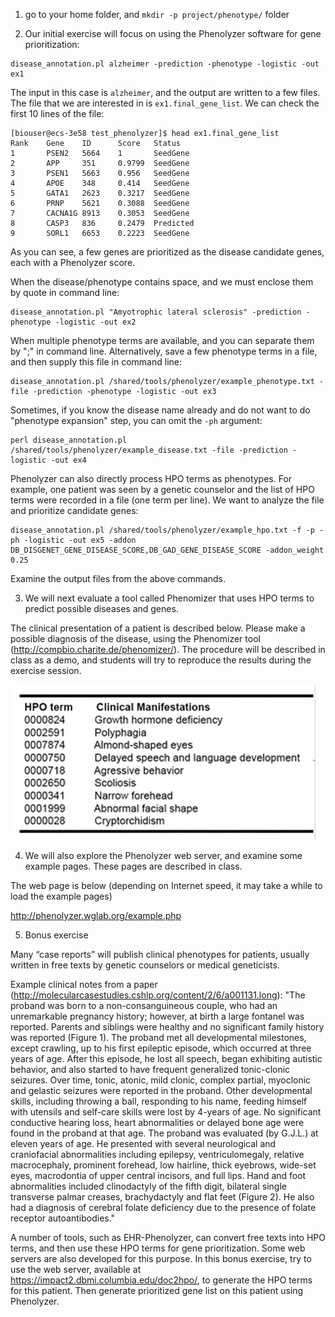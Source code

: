 1. go to your home folder, and `mkdir -p project/phenotype/` folder

2. Our initial exercise will focus on using the Phenolyzer software for gene prioritization:

```
disease_annotation.pl alzheimer -prediction -phenotype -logistic -out ex1
```

The input in this case is `alzheimer`, and the output are written to a few files. The file that we are interested in is `ex1.final_gene_list`. We can check the first 10 lines of the file:

```
[biouser@ecs-3e58 test_phenolyzer]$ head ex1.final_gene_list
Rank    Gene    ID      Score   Status
1       PSEN2   5664    1       SeedGene
2       APP     351     0.9799  SeedGene
3       PSEN1   5663    0.956   SeedGene
4       APOE    348     0.414   SeedGene
5       GATA1   2623    0.3217  SeedGene
6       PRNP    5621    0.3088  SeedGene
7       CACNA1G 8913    0.3053  SeedGene
8       CASP3   836     0.2479  Predicted
9       SORL1   6653    0.2223  SeedGene
```

As you can see, a few genes are prioritized as the disease candidate genes, each with a Phenolyzer score.

When the disease/phenotype contains space, and we must enclose them by quote in command line:

```
disease_annotation.pl "Amyotrophic lateral sclerosis" -prediction -phenotype -logistic -out ex2
```

When multiple phenotype terms are available, and you can separate them by ";" in command line. Alternatively, save a few phenotype terms in a file, and then supply this file in command line:

```
disease_annotation.pl /shared/tools/phenolyzer/example_phenotype.txt -file -prediction -phenotype -logistic -out ex3
```

Sometimes, if you know the disease name already and do not want to do "phenotype expansion" step, you can omit the `-ph` argument:

```
perl disease_annotation.pl /shared/tools/phenolyzer/example_disease.txt -file -prediction -logistic -out ex4
```

Phenolyzer can also directly process HPO terms as phenotypes. For example, one patient was seen by a genetic counselor and the list of HPO terms were recorded in a file (one term per line). We want to analyze the file and prioritize candidate genes:

```
disease_annotation.pl /shared/tools/phenolyzer/example_hpo.txt -f -p -ph -logistic -out ex5 -addon DB_DISGENET_GENE_DISEASE_SCORE,DB_GAD_GENE_DISEASE_SCORE -addon_weight 0.25
```

Examine the output files from the above commands.




3. We will next evaluate a tool called Phenomizer that uses HPO terms to predict possible diseases and genes.

The clinical presentation of a patient is described below. Please make a possible diagnosis of the disease, using the Phenomizer tool (http://compbio.charite.de/phenomizer/). The procedure will be described in class as a demo, and students will try to reproduce the results during the exercise session.

![HPO terms](case_hpo.png "Logo Title Text 1")


4. We will also explore the Phenolyzer web server, and examine some example pages. These pages are described in class.

The web page is below (depending on Internet speed, it may take a while to load the example pages)

http://phenolyzer.wglab.org/example.php

5. Bonus exercise

Many “case reports” will publish clinical phenotypes for patients, usually written in free texts by genetic counselors or medical geneticists. 

Example clinical notes from a paper (http://molecularcasestudies.cshlp.org/content/2/6/a001131.long): "The proband was born to a non-consanguineous couple, who had an unremarkable pregnancy history; however, at birth a large fontanel was reported. Parents and siblings were healthy and no significant family history was reported (Figure 1). The proband met all developmental milestones, except crawling, up to his first epileptic episode, which occurred at three years of age. After this episode, he lost all speech, began exhibiting autistic behavior, and also started to have frequent generalized tonic-clonic seizures. Over time, tonic, atonic, mild clonic, complex partial, myoclonic and gelastic seizures were reported in the proband. Other developmental skills, including throwing a ball, responding to his name, feeding himself with utensils and self-care skills were lost by 4-years of age. No significant conductive hearing loss, heart abnormalities or delayed bone age were found in the proband at that age. The proband was evaluated (by G.J.L.) at eleven years of age. He presented with several neurological and craniofacial abnormalities including epilepsy, ventriculomegaly, relative macrocephaly, prominent forehead, low hairline, thick eyebrows, wide-set eyes, macrodontia of upper central incisors, and full lips. Hand and foot abnormalities included clinodactyly of the fifth digit, bilateral single transverse palmar creases, brachydactyly and flat feet (Figure 2). He also had a diagnosis of cerebral folate deficiency due to the presence of folate receptor autoantibodies."

A number of tools, such as EHR-Phenolyzer, can convert free texts into HPO terms, and then use these HPO terms for gene prioritization. Some web servers are also developed for this purpose. In this bonus exercise, try to use the web server, available at https://impact2.dbmi.columbia.edu/doc2hpo/, to generate the HPO terms for this patient. Then generate prioritized gene list on this patient using Phenolyzer.










